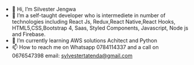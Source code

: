 - 👋 Hi, I’m Silvester Jengwa
- 👀 I’m a self-taught developer who is intermediete in number of technologies including React Js, Redux,React Native,React Hooks, 
      HTML5,CSS,Bootstrap 4, Saas, Styled Components, Javascript, Node js and Firebase.
- 🌱 I’m currently learning AWS solutions Achitect and Python
- 📫 How to reach me on Whatsapp 0784114337 and a call on 0676547398 email: sylvestertatenda@gmail.com

<!---
Jengwa/Jengwa is a ✨ special ✨ repository because its `README.md` (this file) appears on your GitHub profile.
You can click the Preview link to take a look at your changes.
--->
